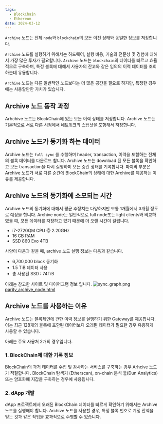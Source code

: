 ```yaml
---
tags:
  - BlockChain
  - Ethereum
date: 2024-03-12
---
```

`Archive` 노드는 전체 `node`와 `blockchain`의 모든 이전 상태와 동일한 정보를 저장합니다. 

`Archive` 노드를 실행하기 위해서는 하드웨어, 실행 비용, 기술의 전문성 및 경험에 대해서 가장 많은 투자가 필요합니다. `Archive` 노드는 `blockchain`의 데이터를 빠르고 효율적으로 구축하며, 특정 블록에 대해서 사용자의 잔고와 같은 임의의 이력 데이터를 조회하는데 유용합니다.

`Archive` 노드는 다른 일반적인 노드보다는 더 많은 공간을 필요로 하지만, 특정한 경우에는 사용할만한 가치가 있습니다.

## Archive 노드 동작 과정

Arhchive 노드는 BlockChain에 있는 모든 이력 상태를 저장합니다. Archive 노드는 기본적으로 서로 다른 시점에서 네트워크의 스냅샷을 포함해서 저장합니다.

## Archive 노드가 동기화 하는 데이터

Archive 노드는 `full sync` 를 수행하며 header, transaction, 이력을 포함하는 전체의 블록 데이터를 다운로드 합니다. Archive 노드는 download 된 모든 블록을 확인하고 모든 transaction을 다시 실행하며 모든 중간 상태를 기록합니다. 마지막 부분은 Archive 노드가 서로 다른 순간에 BlockChain의 상태에 대한 Archive를 제공하는 이유를 제공합니다.

## Archive 노드의 동기화에 소모되는 시간

Archive 노드의 동기화에 대해서 평균 추정치는 다양하지만 보통 1개월에서 3개월 정도로 예상을 합니다. Archive node는 일반적으로 full node또는 light clients와 비교하였을 때, 모든 데이터를 저장하고 있기 때문에 더 오랜 시간이 걸립니다.

- i7-2720QM CPU @ 2.20GHz
- 16 GB RAM
- SSD 860 Evo 4TB

사양이 다음과 같을 때, archive 노드 실행 정보는 다음과 같습니다.
- 6,700,000 block 동기화
- 1.5 TiB 데이터 사용
- 총 사용된 SSD : 74TiB

아래는 참고한 사이트 및 다이어그램 정보 입니다.
![sync_graph.png](https://www.palkeo.com/en/_images/sync_graph.png)
[parity_archive_node.html](https://www.palkeo.com/en/projets/ethereum/parity_archive_node.html)

## Archive 노드를 사용하는 이유

Archive 노드는 블록체인에 관한 이력 정보를 실행하기 위한 Gateway를 제공합니다. 이는 최근 128개의 블록에 포함된 데이터보다 오래된 데이터가 필요한 경우 유용하게 사용할 수 있습니다.

아래는 주요 사용처 2개의 경우입니다.

### 1. BlockChain에 대한 기록 정보

BlockChain의 과거 데이터를 수집 및 감사하는 서비스를 구축하는 경우 Arhcive 노드가 적절합니다.
BlockChain 탐색기 (Etherscan), on-chain 분석 툴(Dun Analytics) 또는 암호화폐 지갑을 구축하는 경우에 사용됩니다.
### 2. dApp 개발

dApp 프로젝트에서 오래된 BlockChain 데이터를 빠르게 확인하기 위해서는 Archive 노드를 실행해야 합니다. Archive 노드를 사용할 경우, 특정 블록 번호로 계정 잔액을 얻는 것과 같은 작업을 효과적으로 수행할 수 있습니다.